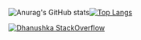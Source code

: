 
![Anurag's GitHub stats](https://github-readme-stats.vercel.app/api?username=ThiagoJv-pro&theme=midnight-purple&show_icons=true)[![Top Langs](https://github-readme-stats.vercel.app/api/top-langs/?username=ThiagoJv-pro&theme=midnight-purple&layout=compact)](https://github.com/anuraghazra/github-readme-stats)

[![Dhanushka StackOverflow](https://github-readme-stackoverflow.vercel.app/?userID=18218257&theme=dark)](https://stackoverflow.com/users/18218257/thejv)

